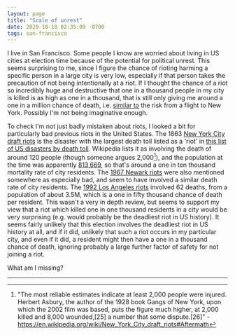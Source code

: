 ```yaml
---
layout: page
title: "Scale of unrest"
date: 2020-10-18 02:35:09 -0700
tags: san-francisco
---
```

I live in San Francisco. Some people I know are worried about living in US cities at election time because of the potential for political unrest. This seems surprising to me, since I figure the chance of rioting harming a specific person in a large city is very low, especially if that person takes the precaution of not being intentionally at a riot. If I thought the chance of a riot so incredibly huge and destructive that one in a thousand people in my city is killed is as high as one in a thousand, that is still only giving me around a one in a million chance of death, i.e. [similar to](https://en.wikipedia.org/wiki/Micromort#Travel) the risk from a flight to New York. Possibly I'm not being imaginative enough.

To check I'm not just badly mistaken about riots, I looked a bit for particularly bad previous riots in the United States. The 1863 [New York City draft riots](https://en.wikipedia.org/wiki/New_York_City_draft_riots) is the disaster with the largest death toll listed as a 'riot' in [this list of US disasters by death toll](https://en.wikipedia.org/wiki/List_of_disasters_in_the_United_States_by_death_toll). Wikipedia lists it as involving the death of around 120 people (though someone argues 2,000[^1]), and the population at the time was apparently [813,669](http://physics.bu.edu/~redner/projects/population/cities/newyork.html), so that's around a one in ten thousand mortality rate of city residents. The [1967 Newark riots](https://en.wikipedia.org/wiki/1967_Newark_riots) were also mentioned somewhere as especially bad, and seem to have involved a similar death rate of city residents. The [1992 Los Angeles riots](https://en.wikipedia.org/wiki/1992_Los_Angeles_riots) involved 62 deaths, from a population of about 3.5M, which is a one in fifty thousand chance of death per resident. This wasn't a very in depth review, but seems to support my view that a riot which killed one in one thousand residents in a city would be very surprising (e.g. would probably be the deadliest riot in US history). It seems fairly unlikely that this election involves the deadliest riot in US history at all, and if it did, unlikely that such a riot occurs in my particular city, and even if it did, a resident might then have a one in a thousand chance of death, ignoring probably a large further factor of safety for not joining a riot.

What am I missing?

---

[^1]: "The most reliable estimates indicate at least 2,000 people were injured. Herbert Asbury, the author of the 1928 book Gangs of New York, upon which the 2002 film was based, puts the figure much higher, at 2,000 killed and 8,000 wounded,[25] a number that some dispute.[26]" -  https://en.wikipedia.org/wiki/New_York_City_draft_riots#Aftermath
